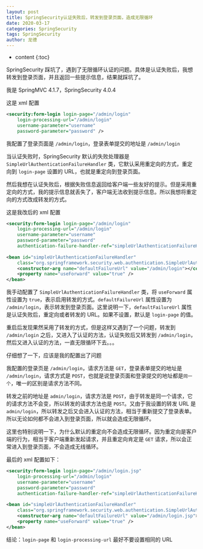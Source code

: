 ```yaml
---
layout: post
title: SpringSecurity认证失败后，转发到登录页面，造成无限循环
date: 2020-03-17
categories: SpringSecurity
tags: SpringSecurity
author: 龙德
---
```


* content
{:toc}

SpringSecurity 踩坑了，遇到了无限循环认证的问题。具体是认证失败后，我想转发到登录页面，并且返回一些提示信息，结果就踩坑了。

我是 SpringMVC 4.1.7，SpringSecurity 4.0.4

这是 xml 配置

```xml
<security:form-login login-page="/admin/login"
    login-processing-url="/admin/login"
    username-parameter="username"
    password-parameter="password" />
```

我配置了登录页面是 `/admin/login`，登录表单提交的地址是 `/admin/login`

当认证失败时，SpringSecurity 默认的失败处理器是 `SimpleUrlAuthenticationFailureHandler` 类，它默认采用重定向的方式，重定向到 `login-page` 设置的 URL，也就是重定向到登录页面。

然后我想在认证失败后，根据失败信息返回给客户端一些友好的提示。但是采用重定向的方式，我的提示信息就丢失了，客户端无法收到提示信息。所以我想将重定向的方式改成转发的方式。

这是我改后的 xml 配置

```xml
<security:form-login login-page="/admin/login"
    login-processing-url="/admin/login"
    username-parameter="username"
    password-parameter="password" 
    authentication-failure-handler-ref="simpleUrlAuthenticationFailureHandler"/>
    
<bean id="simpleUrlAuthenticationFailureHandler" 
    class="org.springframework.security.web.authentication.SimpleUrlAuthenticationFailureHandler">
    <constructor-arg name="defaultFailureUrl" value="/admin/login"></constructor-arg>
    <property name="useForward" value="true" />
</bean>
```

我手动配置了 `SimpleUrlAuthenticationFailureHandler` 类，将 `useForward` 属性设置为 `true`，表示启用转发的方式。`defaultFailureUrl` 属性设置为 `/admin/login`，表示转发到登录页面。这里说明一下，`defaultFailureUrl` 属性是认证失败后，重定向或者转发的 URL。如果不设置，默认是 `login-page` 的值。

重启后发现果然采用了转发的方式，但是这样又遇到了一个问题，转发到 `/admin/login` 之后，又进入了认证的方法，认证失败后又转发到  `/admin/login`，然后又进入认证的方法，一直无限循环下去。。。

仔细想了一下，应该是我的配置出了问题

我配置的登录页是 `/admin/login`，请求方法是 `GET`，登录表单提交的地址是 `/admin/login`，请求方式是 `POST`，也就是说登录页面和登录提交的地址都是`同一个`，唯一的区别是请求方法不同。

转发之前的地址是 `admin/login`，请求方法是 `POST`，由于转发是同一个请求，它的请求方法不会变，所以转发的请求方法也是 `POST`。又由于我设置的转发 URL 是`admin/login`，所以转发之后又会进入认证的方法，相当于重新提交了登录表单。所以无论如何都不会进入到登录页面，所以就会造成无限循环。

这里也特别说明一下，为什么默认的重定向不会造成无限循环。因为重定向是客户端的行为，相当于客户端重新发起请求，并且重定向肯定是 `GET` 请求，所以会正常进入到登录页面，不会造成无线循环。

最后的 xml 配置如下：

```xml
<security:form-login login-page="/admin/login.jsp"
    login-processing-url="/admin/login"
    username-parameter="username"
    password-parameter="password" 
    authentication-failure-handler-ref="simpleUrlAuthenticationFailureHandler"/>
    
<bean id="simpleUrlAuthenticationFailureHandler" 
    class="org.springframework.security.web.authentication.SimpleUrlAuthenticationFailureHandler">
    <constructor-arg name="defaultFailureUrl" value="/admin/login.jsp"></constructor-arg>
    <property name="useForward" value="true" />
</bean>
```

结论：`login-page` 和 `login-processing-url` 最好不要设置相同的 URL